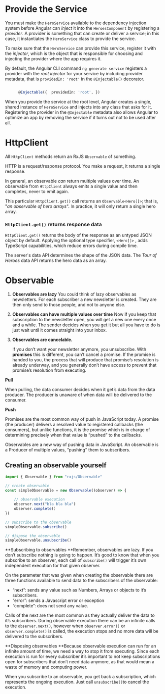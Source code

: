 # Provide the Service

You must make the `HeroService` available to the dependency injection system before Angular can *inject* it into the `HeroesComponent` by registering a *provider*. A provider is something that can create or deliver a service; in this case, it instantiates the `HeroService` class to provide the service.

To make sure that the `HeroService` can provide this service, register it with the *injector*, which is the object that is responsible for choosing and injecting the provider where the app requires it.

By default, the Angular CLI command `ng generate service` registers a provider with the *root injector* for your service by including provider metadata, that is `providedIn: 'root'` in the `@Injectable()` decorator.

```typescript

      @Injectable({  providedIn: 'root', })    
```

When you provide the service at the root level, Angular creates a single, shared instance of `HeroService` and injects into any class that asks for it. Registering the provider in the `@Injectable` metadata also allows Angular to optimize an app by removing the service if it turns out not to be used after all.

# HttpClient 

All `HttpClient` methods return an RxJS `Observable` of something.

HTTP is a request/response protocol. You make a request, it returns a single response.

In general, an observable *can* return multiple values over time. An observable from `HttpClient` always emits a single value and then completes, never to emit again.

This particular `HttpClient.get()` call returns an `Observable<Hero[]>`; that is, "*an observable of hero arrays*". In practice, it will only return a single hero array.

### `HttpClient.get()` returns response data

`HttpClient.get()` returns the body of the response as an untyped JSON object by default. Applying the optional type specifier, `<Hero[]>` , adds TypeScript capabilities, which reduce errors during compile time.

The server's data API determines the shape of the JSON data. The *Tour of Heroes* data API returns the hero data as an array.



# Observable

1. **Observables are lazy**
   You could think of lazy observables as newsletters. For each subscriber a  new newsletter is created. They are then only send to those people, and  not to anyone else.

2. **Observables can have multiple values over time**
   Now if you keep that subscription to the newsletter open, you will get a  new one every once and a while. The sender decides when you get it but  all you have to do is just wait until it comes straight into your inbox.

3.  **Observables are cancelable.** 

    If you don’t want your newsletter anymore, you unsubscribe. With  **promises** this is different, you can’t cancel a promise. If the promise  is handed to you, the process that will produce that promise’s  resolution is already underway, and you generally don’t have access to  prevent that promise’s resolution from executing.



**Pull**

When pulling, the data consumer  decides when it get’s data from the data producer. The producer is  unaware of when data will be delivered to the consumer.

**Push**

Promises are the most common way of push in JavaScript today. A promise (the  producer) delivers a resolved value to registered callbacks (the  consumers), but unlike functions, it is the promise which is in charge  of determining precisely when that value is “pushed” to the callbacks.

Observables are a new way of pushing data in JavaScript. An observable is a  Producer of multiple values, “pushing” them to subscribers.

## Creating an observable yourself

```javascript
import { Observable } from "rxjs/Observable"

// create observable
const simpleObservable = new Observable((observer) => {
    
    // observable execution
    observer.next("bla bla bla")
    observer.complete()
})

// subscribe to the observable
simpleObservable.subscribe()

// dispose the observable
simpleObservable.unsubscribe()
```

**Subscribing to observables
**Remember,  observables are lazy. If you don’t subscribe nothing is going to happen. It’s good to know that when you subscribe to an observer, each call of `subscribe()` will trigger it’s own independent execution for that given observer.

On the parameter that was given when creating the observable there are  three functions available to send data to the subscribers of the  observable:

- “next”: sends any value such as Numbers, Arrays or objects to it’s subscribers.
- “error”: sends a Javascript error or exception
- “complete”: does not send any value.

Calls of the next are the most common as they actually deliver the data  to it’s subscribers. During observable execution there can be an  infinite calls to the `observer.next()`, however when `observer.error()` or `observer.complete()` is called, the execution stops and no more data will be delivered to the subscribers.

**Disposing observables
**Because observable execution can run for an infinite amount of time, we need a  way to stop it from executing. Since each execution is run for every  subscriber it’s important to not keep subscriptions open for subscribers that don’t need data anymore, as that would mean a waste of memory and  computing power.

When you subscribe to an observable, you get back a subscription, which represents the ongoing execution. Just call `unsubscribe()`to cancel the execution.